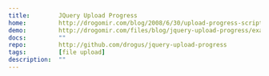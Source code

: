 ```yaml
---
title:        JQuery Upload Progress
home:         http://drogomir.com/blog/2008/6/30/upload-progress-script-with-safari-support
demo:         http://drogomir.com/files/blog/jquery-upload-progress/example/
docs:         ""
repo:         http://github.com/drogus/jquery-upload-progress
tags:         [file upload]
description:  ""
---
```


